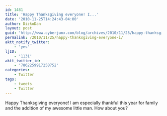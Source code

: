 ```yaml
---
id: 1481
title: 'Happy Thanksgiving everyone! I...'
date: '2010-11-25T14:24:43-04:00'
author: DizkoDan
layout: post
guid: 'http://www.cyberjunx.com/blog/archives/2010/11/25/happy-thanksgiving-everyone-i/'
permalink: /2010/11/25/happy-thanksgiving-everyone-i/
aktt_notify_twitter:
    - 'yes'
ljID:
    - '1131'
aktt_twitter_id:
    - '7862259917258752'
categories:
    - Twitter
tags:
    - tweets
    - Twitter
---
```


Happy Thanksgiving everyone! I am especially thankful this year for family and the addition of my awesome little man. How about you?